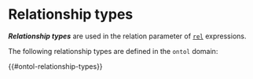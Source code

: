 # Relationship types

***Relationship types*** are used in the relation parameter of [`rel`](rel.md) expressions.

The following relationship types are defined in the `ontol` domain:

{{#ontol-relationship-types}}

